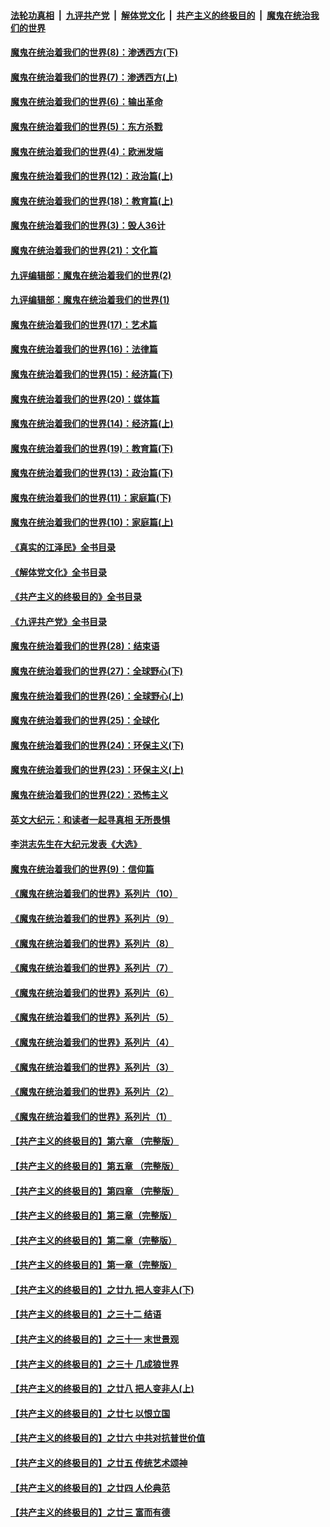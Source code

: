 ####  [法轮功真相](../../../../basic/blob/master/README.md?t=10281432) &nbsp;|&nbsp; [九评共产党](../../../../9ping.md/blob/master/README.md?t=10281432) &nbsp;|&nbsp; [解体党文化](../../../../jtdwh.md/blob/master/README.md?t=10281432)  &nbsp;|&nbsp; [共产主义的终极目的](../../../../gczydzjmd.md/blob/master/README.md?t=10281432) &nbsp;|&nbsp; [魔鬼在统治我们的世界](../../../../mgztzwmdsj.md/blob/master/README.md?t=10281432) 

#### [魔鬼在统治着我们的世界(8)：渗透西方(下)](../pages/nsc422/n10429603.md?t=10281432) 

#### [魔鬼在统治着我们的世界(7)：渗透西方(上)](../pages/nsc422/n10426013.md?t=10281432) 

#### [魔鬼在统治着我们的世界(6)：输出革命](../pages/nsc422/n10421536.md?t=10281432) 

#### [魔鬼在统治着我们的世界(5)：东方杀戮](../pages/nsc422/n10417707.md?t=10281432) 

#### [魔鬼在统治着我们的世界(4)：欧洲发端](../pages/nsc422/n10414890.md?t=10281432) 

#### [魔鬼在统治着我们的世界(12)：政治篇(上)](../pages/nsc422/n10444576.md?t=10281432) 

#### [魔鬼在统治着我们的世界(18)：教育篇(上)](../pages/nsc422/n10526970.md?t=10281432) 

#### [魔鬼在统治着我们的世界(3)：毁人36计](../pages/nsc422/n10411583.md?t=10281432) 

#### [魔鬼在统治着我们的世界(21)：文化篇](../pages/nsc422/n10597706.md?t=10281432) 

#### [九评编辑部：魔鬼在统治着我们的世界(2)](../pages/nsc422/n10410036.md?t=10281432) 

#### [九评编辑部：魔鬼在统治着我们的世界(1)](../pages/nsc422/n10406825.md?t=10281432) 

#### [魔鬼在统治着我们的世界(17)：艺术篇](../pages/nsc422/n10499093.md?t=10281432) 

#### [魔鬼在统治着我们的世界(16)：法律篇](../pages/nsc422/n10485969.md?t=10281432) 

#### [魔鬼在统治着我们的世界(15)：经济篇(下)](../pages/nsc422/n10469975.md?t=10281432) 

#### [魔鬼在统治着我们的世界(20)：媒体篇](../pages/nsc422/n10586579.md?t=10281432) 

#### [魔鬼在统治着我们的世界(14)：经济篇(上)](../pages/nsc422/n10457370.md?t=10281432) 

#### [魔鬼在统治着我们的世界(19)：教育篇(下)](../pages/nsc422/n10564808.md?t=10281432) 

#### [魔鬼在统治着我们的世界(13)：政治篇(下)](../pages/nsc422/n10448270.md?t=10281432) 

#### [魔鬼在统治着我们的世界(11)：家庭篇(下)](../pages/nsc422/n10440961.md?t=10281432) 

#### [魔鬼在统治着我们的世界(10)：家庭篇(上)](../pages/nsc422/n10435448.md?t=10281432) 

#### [《真实的江泽民》全书目录](../pages/nsc422/n13721399.md?t=10281432) 

#### [《解体党文化》全书目录](../pages/nsc422/n13721157.md?t=10281432) 

#### [《共产主义的终极目的》全书目录](../pages/nsc422/n13721048.md?t=10281432) 

#### [《九评共产党》全书目录](../pages/nsc422/n13708085.md?t=10281432) 

#### [魔鬼在统治着我们的世界(28)：结束语](../pages/nsc422/n10936246.md?t=10281432) 

#### [魔鬼在统治着我们的世界(27)：全球野心(下)](../pages/nsc422/n10928319.md?t=10281432) 

#### [魔鬼在统治着我们的世界(26)：全球野心(上)](../pages/nsc422/n10900318.md?t=10281432) 

#### [魔鬼在统治着我们的世界(25)：全球化](../pages/nsc422/n10788205.md?t=10281432) 

#### [魔鬼在统治着我们的世界(24)：环保主义(下)](../pages/nsc422/n10695307.md?t=10281432) 

#### [魔鬼在统治着我们的世界(23)：环保主义(上)](../pages/nsc422/n10688613.md?t=10281432) 

#### [魔鬼在统治着我们的世界(22)：恐怖主义](../pages/nsc422/n10614727.md?t=10281432) 

#### [英文大纪元：和读者一起寻真相 无所畏惧](../pages/nsc422/n12542027.md?t=10281432) 

#### [李洪志先生在大纪元发表《大选》](../pages/nsc422/n12534746.md?t=10281432) 

#### [魔鬼在统治着我们的世界(9)：信仰篇](../pages/nsc422/n10432159.md?t=10281432) 

#### [《魔鬼在统治着我们的世界》系列片（10）](../pages/nsc422/n12292670.md?t=10281432) 

#### [《魔鬼在统治着我们的世界》系列片（9）](../pages/nsc422/n12290859.md?t=10281432) 

#### [《魔鬼在统治着我们的世界》系列片（8）](../pages/nsc422/n12287445.md?t=10281432) 

#### [《魔鬼在统治着我们的世界》系列片（7）](../pages/nsc422/n12283425.md?t=10281432) 

#### [《魔鬼在统治着我们的世界》系列片（6）](../pages/nsc422/n12282314.md?t=10281432) 

#### [《魔鬼在统治着我们的世界》系列片（5）](../pages/nsc422/n12281419.md?t=10281432) 

#### [《魔鬼在统治着我们的世界》系列片（4）](../pages/nsc422/n12274024.md?t=10281432) 

#### [《魔鬼在统治着我们的世界》系列片（3）](../pages/nsc422/n12271322.md?t=10281432) 

#### [《魔鬼在统治着我们的世界》系列片（2）](../pages/nsc422/n12269049.md?t=10281432) 

#### [《魔鬼在统治着我们的世界》系列片（1）](../pages/nsc422/n12267575.md?t=10281432) 

#### [【共产主义的终极目的】第六章 （完整版）](../pages/nsc422/n11428913.md?t=10281432) 

#### [【共产主义的终极目的】第五章 （完整版）](../pages/nsc422/n11428912.md?t=10281432) 

#### [【共产主义的终极目的】第四章 （完整版）](../pages/nsc422/n11428907.md?t=10281432) 

#### [【共产主义的终极目的】第三章（完整版）](../pages/nsc422/n11428848.md?t=10281432) 

#### [【共产主义的终极目的】第二章（完整版）](../pages/nsc422/n11428831.md?t=10281432) 

#### [【共产主义的终极目的】第一章（完整版）](../pages/nsc422/n11417651.md?t=10281432) 

#### [【共产主义的终极目的】之廿九 把人变非人(下)](../pages/nsc422/n11344140.md?t=10281432) 

#### [【共产主义的终极目的】之三十二 结语](../pages/nsc422/n11360535.md?t=10281432) 

#### [【共产主义的终极目的】之三十一 末世景观](../pages/nsc422/n11351129.md?t=10281432) 

#### [【共产主义的终极目的】之三十 几成狼世界](../pages/nsc422/n11348280.md?t=10281432) 

#### [【共产主义的终极目的】之廿八 把人变非人(上)](../pages/nsc422/n11340492.md?t=10281432) 

#### [【共产主义的终极目的】之廿七 以恨立国](../pages/nsc422/n11336944.md?t=10281432) 

#### [【共产主义的终极目的】之廿六 中共对抗普世价值](../pages/nsc422/n11324785.md?t=10281432) 

#### [【共产主义的终极目的】之廿五 传统艺术颂神](../pages/nsc422/n11296396.md?t=10281432) 

#### [【共产主义的终极目的】之廿四 人伦典范](../pages/nsc422/n11296397.md?t=10281432) 

#### [【共产主义的终极目的】之廿三 富而有德](../pages/nsc422/n11283598.md?t=10281432) 

